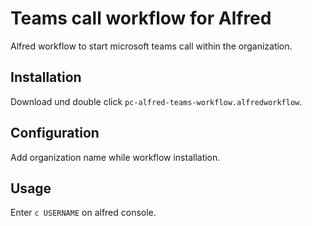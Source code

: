 # Teams call workflow for Alfred

Alfred workflow to start microsoft teams call within the organization.

## Installation

Download und double click `pc-alfred-teams-workflow.alfredworkflow`.

## Configuration

Add organization name while workflow installation.

## Usage

Enter `c USERNAME` on alfred console.
